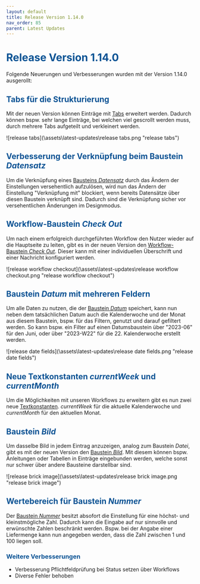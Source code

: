 ```yaml
---
layout: default
title: Release Version 1.14.0
nav_order: 85
parent: Latest Updates
---
```


# <span style="color:#0b5394">**Release Version 1.14.0**</span>

Folgende Neuerungen und Verbesserungen wurden mit der Version 1.14.0 ausgerollt:

## <span style="color:#0b5394">**Tabs für die Strukturierung**</span>

Mit der neuen Version können Einträge mit [Tabs](/docs/global-settings-and-functions.html#tabs) erweitert werden. Dadurch können bspw. sehr lange Einträge, bei welchen viel gescrollt werden muss, durch mehrere Tabs aufgeteilt und verkleinert werden.

![release tabs](\assets\latest-updates\release tabs.png "release tabs")

## <span style="color:#0b5394">**Verbesserung der Verknüpfung beim Baustein _Datensatz_**</span>

Um die Verknüpfung eines [Bausteins _Datensatz_](/docs/record-spec-settings/grand-child-expanded/record.html) durch das Ändern der Einstellungen versehentlich aufzulösen, wird nun das Ändern der Einstellung "Verknüpfung mit" blockiert, wenn bereits Datensätze über diesen Baustein verknüpft sind. Dadurch sind die Verknüpfung sicher vor versehentlichen Änderungen im Designmodus.

## <span style="color:#0b5394">**Workflow-Baustein _Check Out_**</span>

Um nach einem erfolgreich durchgeführten Workflow den Nutzer wieder auf die Hauptseite zu leiten, gibt es in der neuen Version den [Workflow-Baustein _Check Out_](/docs/workflows/grand-childs-bricks/check-out.html). Dieser kann mit einer individuellen Überschrift und einer Nachricht konfiguriert werden.

![release workflow checkout](\assets\latest-updates\release workflow checkout.png "release workflow checkout")

## <span style="color:#0b5394">**Baustein _Datum_ mit mehreren Feldern**</span>

Um alle Daten zu nutzen, die der [Baustein _Datum_](/docs/record-spec-settings/grand-childs-form/date.html) speichert, kann nun neben dem tatsächlichen Datum auch die Kalenderwoche und der Monat aus diesem Baustein, bspw. für das Filtern, genutzt und darauf gefiltert werden. So kann bspw. ein Filter auf einen Datumsbaustein über "2023-06" für den Juni, oder über "2023-W22" für die 22. Kalenderwoche erstellt werden.

![release date fields](\assets\latest-updates\release date fields.png "release date fields")

## <span style="color:#0b5394">**Neue Textkonstanten _currentWeek_ und _currentMonth_**</span>

Um die Möglichkeiten mit unseren Workflows zu erweitern gibt es nun zwei neue [Textkonstanten](/docs/formulary/childs/formula%20date.html#liste-mit-standard-datumsformeln). _currentWeek_ für die aktuelle Kalenderwoche und _currentMonth_ für den aktuellen Monat.

## <span style="color:#0b5394">**Baustein _Bild_**</span>

Um dasselbe Bild in jedem Eintrag anzuzeigen, analog zum Baustein _Datei_, gibt es mit der neuen Version den [Baustein _Bild_](/docs/record-spec-settings/grand-childs-base/image.html). Mit diesem können bspw. Anleitungen oder Tabellen in Einträge eingebunden werden, welche sonst nur schwer über andere Bausteine darstellbar sind.

![release brick image](\assets\latest-updates\release brick image.png "release brick image")

## <span style="color:#0b5394">**Wertebereich für Baustein _Nummer_**</span>

Der [Baustein _Nummer_](/docs/record-spec-settings/grand-childs-form/number.html) besitzt absofort die Einstellung für eine höchst- und kleinstmögliche Zahl. Dadurch kann die Eingabe auf nur sinnvolle und erwünschte Zahlen beschränkt werden. Bspw. bei der Angabe einer Liefermenge kann nun angegeben werden, dass die Zahl zwischen 1 und 100 liegen soll.

### <span style="color:#0b5394">**Weitere Verbesserungen**</span>

-   Verbesserung Pflichtfeldprüfung bei Status setzen über Workflows
-   Diverse Fehler behoben
